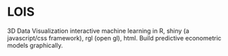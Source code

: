 # LOIS
3D Data Visualization interactive machine learning
in R, shiny (a javascript/css framework), rgl (open gl), html.
Build predictive econometric models graphically.

